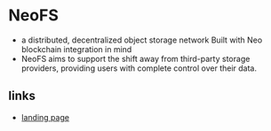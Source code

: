 # NeoFS

- a distributed, decentralized object storage network Built with Neo blockchain integration in mind
- NeoFS aims to support the shift away from third-party storage providers, providing users with complete control over their data.

## links

- [landing page](https://fs.neo.org/)
